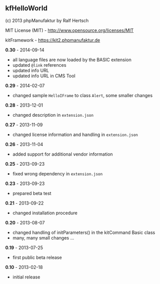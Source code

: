 ## kfHelloWorld

(c) 2013 phpManufaktur by Ralf Hertsch

MIT License (MIT) - <http://www.opensource.org/licenses/MIT>

kitFramework - <https://kit2.phpmanufaktur.de>

**0.30** - 2014-09-14

* all language files are now loaded by the BASIC extension
* updated `@link` references
* updated info URL
* updated info URL in CMS Tool

**0.29** - 2014-02-07

* changed sample `HelloIFrame` to class `Alert`, some smaller changes

**0.28** - 2013-12-01 

* changed description in `extension.json`

**0.27** - 2013-11-09

* changed license information and handling in `extension.json`

**0.26** - 2013-11-04

* added support for additional vendor information

**0.25** - 2013-09-23

* fixed wrong dependency in `extension.json`

**0.23** - 2013-09-23

* prepared beta test

**0.21** - 2013-09-22

* changed installation procedure

**0.20** - 2013-08-07

* changed handling of initParameters() in the kitCommand Basic class
* many, many small changes ...

**0.19** - 2013-07-25

* first public beta release

**0.10** - 2013-02-18

* initial release
